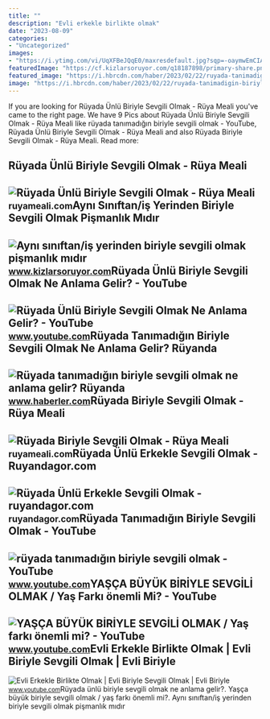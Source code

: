 ```yaml
---
title: ""
description: "Evli erkekle birlikte olmak"
date: "2023-08-09"
categories:
- "Uncategorized"
images:
- "https://i.ytimg.com/vi/UqXFBeJQqE0/maxresdefault.jpg?sqp=-oaymwEmCIAKENAF8quKqQMa8AEB-AH-CYAC0AWKAgwIABABGGUgZShlMA8=&amp;rs=AOn4CLCr4xquMuFaOmSYrjEKVrKPbJLGkw"
featuredImage: "https://cf.kizlarsoruyor.com/q18187898/primary-share.png?87"
featured_image: "https://i.hbrcdn.com/haber/2023/02/22/ruyada-tanimadigin-biriyle-sevgili-olmak-ne-15652557_2846_m.jpg"
image: "https://i.hbrcdn.com/haber/2023/02/22/ruyada-tanimadigin-biriyle-sevgili-olmak-ne-15652557_2846_m.jpg"
---
```


If you are looking for Rüyada Ünlü Biriyle Sevgili Olmak - Rüya Meali you've came to the right page. We have 9 Pics about Rüyada Ünlü Biriyle Sevgili Olmak - Rüya Meali like rüyada tanımadığın biriyle sevgili olmak - YouTube, Rüyada Ünlü Biriyle Sevgili Olmak - Rüya Meali and also Rüyada Biriyle Sevgili Olmak - Rüya Meali. Read more:

Rüyada Ünlü Biriyle Sevgili Olmak - Rüya Meali
----------------------------------------------

 ![Rüyada Ünlü Biriyle Sevgili Olmak - Rüya Meali](http://ruyameali.com/wp-content/uploads/2017/09/unlu-biriyle-sevgili-olmak.jpg) <small>ruyameali.com</small>Aynı Sınıftan/iş Yerinden Biriyle Sevgili Olmak Pişmanlık Mıdır
---------------------------------------------------------------

 ![Aynı sınıftan/iş yerinden biriyle sevgili olmak pişmanlık mıdır](https://cf.kizlarsoruyor.com/q18187898/primary-share.png?87) <small>www.kizlarsoruyor.com</small>Rüyada Ünlü Biriyle Sevgili Olmak Ne Anlama Gelir? - YouTube
------------------------------------------------------------

 ![Rüyada Ünlü Biriyle Sevgili Olmak Ne Anlama Gelir? - YouTube](https://i.ytimg.com/vi/i8-XKMEsqjY/maxresdefault.jpg) <small>www.youtube.com</small>Rüyada Tanımadığın Biriyle Sevgili Olmak Ne Anlama Gelir? Rüyanda
-----------------------------------------------------------------

 ![Rüyada tanımadığın biriyle sevgili olmak ne anlama gelir? Rüyanda](https://i.hbrcdn.com/haber/2023/02/22/ruyada-tanimadigin-biriyle-sevgili-olmak-ne-15652557_2846_m.jpg) <small>www.haberler.com</small>Rüyada Biriyle Sevgili Olmak - Rüya Meali
-----------------------------------------

 ![Rüyada Biriyle Sevgili Olmak - Rüya Meali](http://ruyameali.com/wp-content/uploads/2018/07/biriyle-sevgili-olmak-810x506.jpg) <small>ruyameali.com</small>Rüyada Ünlü Erkekle Sevgili Olmak - Ruyandagor.com
--------------------------------------------------

 ![Rüyada Ünlü Erkekle Sevgili Olmak - ruyandagor.com](https://images.ruyandagor.com/2017/05/unlu-erkekle-sevgili-olmak-2202.jpg) <small>ruyandagor.com</small>Rüyada Tanımadığın Biriyle Sevgili Olmak - YouTube
--------------------------------------------------

 ![rüyada tanımadığın biriyle sevgili olmak - YouTube](https://i.ytimg.com/vi/UqXFBeJQqE0/maxresdefault.jpg?sqp=-oaymwEmCIAKENAF8quKqQMa8AEB-AH-CYAC0AWKAgwIABABGGUgZShlMA8=&rs=AOn4CLCr4xquMuFaOmSYrjEKVrKPbJLGkw) <small>www.youtube.com</small>YAŞÇA BÜYÜK BİRİYLE SEVGİLİ OLMAK / Yaş Farkı önemli Mi? - YouTube
------------------------------------------------------------------

 ![YAŞÇA BÜYÜK BİRİYLE SEVGİLİ OLMAK / Yaş farkı önemli mi? - YouTube](https://i.ytimg.com/vi/YvQwVtk9dLE/maxresdefault.jpg) <small>www.youtube.com</small>Evli Erkekle Birlikte Olmak | Evli Biriyle Sevgili Olmak | Evli Biriyle
-----------------------------------------------------------------------

 ![Evli Erkekle Birlikte Olmak | Evli Biriyle Sevgili Olmak | Evli Biriyle](https://i.ytimg.com/vi/7zktX6brz54/maxresdefault.jpg) <small>www.youtube.com</small>Rüyada ünlü biriyle sevgili olmak ne anlama gelir?. Yaşça büyük bi̇ri̇yle sevgi̇li̇ olmak / yaş farkı önemli mi?. Aynı sınıftan/iş yerinden biriyle sevgili olmak pişmanlık mıdır
